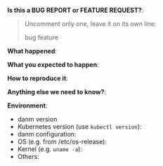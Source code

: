 <!-- This form is for bug reports and feature requests only!
-->

**Is this a BUG REPORT or FEATURE REQUEST?**:

> Uncomment only one, leave it on its own line:
>
> bug
> feature


**What happened**:

**What you expected to happen**:

**How to reproduce it**:


**Anything else we need to know?**:

**Environment**:
- danm version
- Kubernetes version (use `kubectl version`):
- danm configuration:
- OS (e.g. from /etc/os-release):
- Kernel (e.g. `uname -a`):
- Others:
